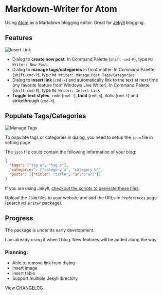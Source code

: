 # Markdown-Writer for Atom

Using [Atom](https://atom.io/) as a Markdown blogging editor. Great for [Jekyll](http://jekyllrb.com/) blogging.

## Features

![Insert Link](http://i.imgur.com/F9dLWsH.png)

- Dialog to **create new post**.
  In Command Palette (`shift-cmd-P`), type `Md Writer: New Post`.
- Dialog to **manage tags/categories** in front matter.
  In Command Palette (`shift-cmd-P`), type `Md Writer: Manage Post Tags/Categories`
- Dialog to **insert link** (`cmd-k`) and automatically link to the text at next time (my favorite feature from Windows Live Writer).
  In Command Palette (`shift-cmd-P`), type `Md Writer: Insert Link`
- **Toggle text styles**: `code` (`cmd-'`), **bold** (`cmd-b`), _italic_ (`cmd-i`) and ~~strikethrough~~ (`cmd-h`).

## Populate Tags/Categories

![Manage Tags](http://i.imgur.com/amt2m0Y.png)

To populate tags or categories in dialog, you need to setup the `json` file in setting page.

The `json` file could contain the following information of your blog:

```json
{
  "tags": ["tag a", "tag b"],
  "categories": ["category a", "category b"],
  "posts": [{"title": "title", "url":"url"}]
}
```

If you are using Jekyll, [checkout the scripts to generate these files](https://gist.github.com/fe127356bcf8c07ae1fb.git).

Upload the `JSON` files to your website and add the URLs in `Preferences` page (search `Md Writer` package).

## Progress

The package is under its early development.

I am already using it when I blog. New features will be added along the way.

### Planning:

- Able to remove link from dialog
- Insert image
- Insert table
- Support multiple Jekyll directory

View [CHANGELOG](https://github.com/zhuochun/md-writer/blob/master/CHANGELOG.md)
